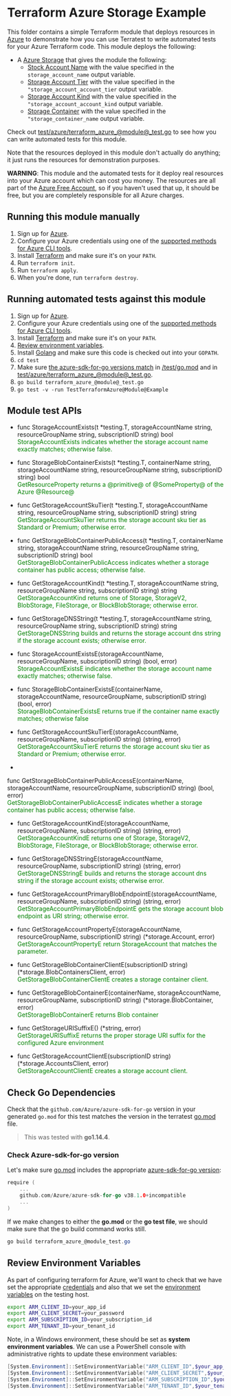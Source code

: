 # Terraform Azure Storage Example

This folder contains a simple Terraform module that deploys resources in [Azure](https://azure.microsoft.com/) to demonstrate how you can use Terratest to write automated tests for your Azure Terraform code. This module deploys the following:


* A [Azure Storage](https://azure.microsoft.com/en-us/services/storage/) that gives the module the following:
    * [Stock Account Name](https://azure.microsoft.com/en-us/services/storage/)  with the value specified in the `storage_account_name`  output variable.
    * [Storage Account Tier](https://azure.microsoft.com/en-us/services/storage/)  with the value specified in the `"storage_account_account_tier`  output variable.
    * [Storage Account Kind](https://azure.microsoft.com/en-us/services/storage/)  with the value specified in the `"storage_account_account_kind`  output variable.
    * [Storage Container](https://azure.microsoft.com/en-us/services/storage/)  with the value specified in the `"storage_container_name`  output variable.

Check out [test/azure/terraform_azure_@module@_test.go](/test/azure/terraform_azure_@module@_test.go) to see how you can write
automated tests for this module.

Note that the resources deployed in this module don't actually do anything; it just runs the resources for
demonstration purposes.

**WARNING**: This module and the automated tests for it deploy real resources into your Azure account which can cost you
money. The resources are all part of the [Azure Free Account](https://azure.microsoft.com/en-us/free/), so if you haven't used that up,
it should be free, but you are completely responsible for all Azure charges.

## Running this module manually

1. Sign up for [Azure](https://azure.microsoft.com/).
1. Configure your Azure credentials using one of the [supported methods for Azure CLI
   tools](https://docs.microsoft.com/en-us/cli/azure/azure-cli-configuration?view=azure-cli-latest).
1. Install [Terraform](https://www.terraform.io/) and make sure it's on your `PATH`.
1. Run `terraform init`.
1. Run `terraform apply`.
1. When you're done, run `terraform destroy`.

## Running automated tests against this module

1. Sign up for [Azure](https://azure.microsoft.com/).
1. Configure your Azure credentials using one of the [supported methods for Azure CLI
   tools](https://docs.microsoft.com/en-us/cli/azure/azure-cli-configuration?view=azure-cli-latest).
1. Install [Terraform](https://www.terraform.io/) and make sure it's on your `PATH`.
1. [Review environment variables](#review-environment-variables).
1. Install [Golang](https://golang.org/) and make sure this code is checked out into your `GOPATH`.
1. `cd test`
1. Make sure [the azure-sdk-for-go versions match](#check-go-dependencies) in [/test/go.mod](/test/go.mod) and in [test/azure/terraform_azure_@module@_test.go](/test/terraform_azure_nic_test.go).
1. `go build terraform_azure_@module@_test.go`
1. `go test -v -run TestTerraformAzure@Module@Example`

## Module test APIs

- func StorageAccountExists(t *testing.T, storageAccountName string, resourceGroupName string, subscriptionID string) bool
    </br><font color="green">StorageAccountExists indicates whether the storage account name exactly
    matches; otherwise false.</font>

- func StorageBlobContainerExists(t *testing.T, containerName string, storageAccountName string, resourceGroupName string, subscriptionID string) bool
    </br><font color="green">GetResourceProperty returns a @primitive@ of @SomeProperty@ of the Azure @Resource@</font>

- func GetStorageAccountSkuTier(t *testing.T, storageAccountName string, resourceGroupName string, subscriptionID string) string
    </br><font color="green">GetStorageAccountSkuTier returns the storage account sku tier as Standard or
    Premium; otherwise error.</font>

- func GetStorageBlobContainerPublicAccess(t *testing.T, containerName string, storageAccountName string, resourceGroupName string, subscriptionID string) bool
    </br><font color="green">GetStorageBlobContainerPublicAccess indicates whether a storage container
    has public access; otherwise false.</font>

- func GetStorageAccountKind(t *testing.T, storageAccountName string, resourceGroupName string, subscriptionID string) string
    </br><font color="green">GetStorageAccountKind returns one of Storage, StorageV2, BlobStorage,
    FileStorage, or BlockBlobStorage; otherwise error.</font>


- func GetStorageDNSString(t *testing.T, storageAccountName string, resourceGroupName string, subscriptionID string) string
    </br><font color="green">GetStorageDNSString builds and returns the storage account dns string if the
    storage account exists; otherwise error.</font>

- func StorageAccountExistsE(storageAccountName, resourceGroupName, subscriptionID string) (bool, error)
    </br><font color="green">StorageAccountExistsE indicates whether the storage account name exactly
    matches; otherwise false.</font>

- func StorageBlobContainerExistsE(containerName, storageAccountName, resourceGroupName, subscriptionID string) (bool, error)
    </br><font color="green">StorageBlobContainerExistsE returns true if the container name exactly
    matches; otherwise false</font>

- func GetStorageAccountSkuTierE(storageAccountName, resourceGroupName, subscriptionID string) (string, error)
    </br><font color="green">GetStorageAccountSkuTierE returns the storage account sku tier as Standard
    or Premium; otherwise error.</font>

- 
func GetStorageBlobContainerPublicAccessE(containerName, storageAccountName, resourceGroupName, subscriptionID string) (bool, error)
    </br><font color="green">GetStorageBlobContainerPublicAccessE indicates whether a storage container
    has public access; otherwise false.</font>

- func GetStorageAccountKindE(storageAccountName, resourceGroupName, subscriptionID string) (string, error)
    </br><font color="green">GetStorageAccountKindE returns one of Storage, StorageV2, BlobStorage,
    FileStorage, or BlockBlobStorage; otherwise error.</font>

- func GetStorageDNSStringE(storageAccountName, resourceGroupName, subscriptionID string) (string, error)
    </br><font color="green">GetStorageDNSStringE builds and returns the storage account dns string if
    the storage account exists; otherwise error.</font>

- func GetStorageAccountPrimaryBlobEndpointE(storageAccountName, resourceGroupName, subscriptionID string) (string, error)
    </br><font color="green">GetStorageAccountPrimaryBlobEndpointE gets the storage account blob endpoint
    as URI string; otherwise error.</font>

- func GetStorageAccountPropertyE(storageAccountName, resourceGroupName, subscriptionID string) (*storage.Account, error)
    </br><font color="green">GetStorageAccountPropertyE return StorageAccount that matches the parameter.</font>

- func GetStorageBlobContainerClientE(subscriptionID string) (*storage.BlobContainersClient, error)
    </br><font color="green">GetStorageBlobContainerClientE creates a storage container client.</font>

- func GetStorageBlobContainerE(containerName, storageAccountName, resourceGroupName, subscriptionID string) (*storage.BlobContainer, error)
    </br><font color="green">GetStorageBlobContainerE returns Blob container</font>

- func GetStorageURISuffixE() (*string, error)
    </br><font color="green">GetStorageURISuffixE returns the proper storage URI suffix for the
    configured Azure environment</font>

- func GetStorageAccountClientE(subscriptionID string) (*storage.AccountsClient, error)
    </br><font color="green">GetStorageAccountClientE creates a storage account client.</font>

## Check Go Dependencies

Check that the `github.com/Azure/azure-sdk-for-go` version in your generated `go.mod` for this test matches the version in the terratest [go.mod](https://github.com/gruntwork-io/terratest/blob/master/go.mod) file.  

> This was tested with **go1.14.4**.

### Check Azure-sdk-for-go version

Let's make sure [go.mod](https://github.com/gruntwork-io/terratest/blob/master/go.mod) includes the appropriate [azure-sdk-for-go version](https://github.com/Azure/azure-sdk-for-go/releases/tag/v38.1.0):

```go
require (
    ...
    github.com/Azure/azure-sdk-for-go v38.1.0+incompatible
    ...
)
```

If we make changes to either the **go.mod** or the **go test file**, we should make sure that the go build command works still.

```powershell
go build terraform_azure_@module_test.go
```

## Review Environment Variables

As part of configuring terraform for Azure, we'll want to check that we have set the appropriate [credentials](https://docs.microsoft.com/en-us/azure/terraform/terraform-install-configure?toc=https%3A%2F%2Fdocs.microsoft.com%2Fen-us%2Fazure%2Fterraform%2Ftoc.json&bc=https%3A%2F%2Fdocs.microsoft.com%2Fen-us%2Fazure%2Fbread%2Ftoc.json#set-up-terraform-access-to-azure) and also that we set the [environment variables](https://docs.microsoft.com/en-us/azure/terraform/terraform-install-configure?toc=https%3A%2F%2Fdocs.microsoft.com%2Fen-us%2Fazure%2Fterraform%2Ftoc.json&bc=https%3A%2F%2Fdocs.microsoft.com%2Fen-us%2Fazure%2Fbread%2Ftoc.json#configure-terraform-environment-variables) on the testing host.

```bash
export ARM_CLIENT_ID=your_app_id
export ARM_CLIENT_SECRET=your_password
export ARM_SUBSCRIPTION_ID=your_subscription_id
export ARM_TENANT_ID=your_tenant_id
```

Note, in a Windows environment, these should be set as **system environment variables**.  We can use a PowerShell console with administrative rights to update these environment variables:

```powershell
[System.Environment]::SetEnvironmentVariable("ARM_CLIENT_ID",$your_app_id,[System.EnvironmentVariableTarget]::Machine)
[System.Environment]::SetEnvironmentVariable("ARM_CLIENT_SECRET",$your_password,[System.EnvironmentVariableTarget]::Machine)
[System.Environment]::SetEnvironmentVariable("ARM_SUBSCRIPTION_ID",$your_subscription_id,[System.EnvironmentVariableTarget]::Machine)
[System.Environment]::SetEnvironmentVariable("ARM_TENANT_ID",$your_tenant_id,[System.EnvironmentVariableTarget]::Machine)
```






 